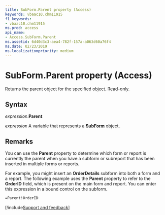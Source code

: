 ```yaml
---
title: SubForm.Parent property (Access)
keywords: vbaac10.chm11915
f1_keywords:
- vbaac10.chm11915
ms.prod: access
api_name:
- Access.SubForm.Parent
ms.assetid: 6d40d3c3-aea4-782f-157a-a063d60a76f4
ms.date: 02/23/2019
ms.localizationpriority: medium
---
```



# SubForm.Parent property (Access)

Returns the parent object for the specified object. Read-only.

## Syntax

_expression_.**Parent**

_expression_ A variable that represents a **[SubForm](Access.SubForm.md)** object.

## Remarks

You can use the **Parent** property to determine which form or report is currently the parent when you have a subform or subreport that has been inserted in multiple forms or reports.

For example, you might insert an **OrderDetails** subform into both a form and a report. The following example uses the **Parent** property to refer to the **OrderID** field, which is present on the main form and report. You can enter this expression in a bound control on the subform.

```vb
=Parent!OrderID
```



[!include[Support and feedback](~/includes/feedback-boilerplate.md)]


